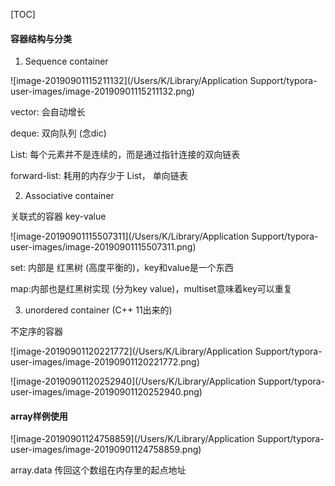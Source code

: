 [TOC]



#### 容器结构与分类

1. Sequence container

![image-20190901115211132](/Users/K/Library/Application Support/typora-user-images/image-20190901115211132.png)

vector: 会自动增长

deque: 双向队列 (念dic)

List: 每个元素并不是连续的，而是通过指针连接的双向链表

forward-list: 耗用的内存少于 List， 单向链表



2. Associative container

关联式的容器 key-value

![image-20190901115507311](/Users/K/Library/Application Support/typora-user-images/image-20190901115507311.png)



set: 内部是 红黑树 (高度平衡的)，key和value是一个东西

map:内部也是红黑树实现 (分为key value)，multiset意味着key可以重复

3. unordered container (C++ 11出来的)

不定序的容器

![image-20190901120221772](/Users/K/Library/Application Support/typora-user-images/image-20190901120221772.png)

![image-20190901120252940](/Users/K/Library/Application Support/typora-user-images/image-20190901120252940.png)



#### array样例使用

![image-20190901124758859](/Users/K/Library/Application Support/typora-user-images/image-20190901124758859.png)

 array.data 传回这个数组在内存里的起点地址



